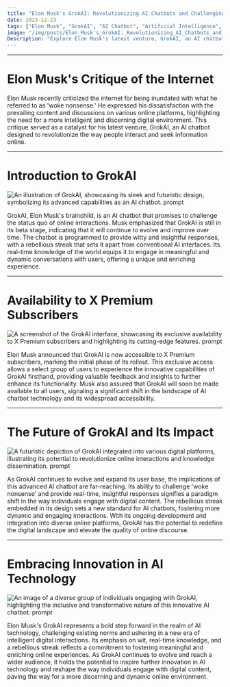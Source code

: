 ```yaml
---
title: "Elon Musk's GrokAI: Revolutionizing AI Chatbots and Challenging 'Woke Nonsense'"
date: 2023-12-23
tags: ["Elon Musk", "GrokAI", "AI Chatbot", "Artificial Intelligence", "Technology"]
image: "/img/posts/Elon_Musk's_GrokAI:_Revolutionizing_AI_Chatbots_and_Challenging_'Woke_Nonsense'/0.png"
Description: "Explore Elon Musk's latest venture, GrokAI, an AI chatbot designed to challenge 'woke nonsense' and provide real-time knowledge with a rebellious streak. Learn about its beta stage, availability to X Premium subscribers, and the future implications of this innovative technology."
---
```



---
# Elon Musk's Critique of the Internet

Elon Musk recently criticized the internet for being inundated with what he referred to as 'woke nonsense.' He expressed his dissatisfaction with the prevailing content and discussions on various online platforms, highlighting the need for a more intelligent and discerning digital environment. This critique served as a catalyst for his latest venture, GrokAI, an AI chatbot designed to revolutionize the way people interact and seek information online.



---
# Introduction to GrokAI

![An illustration of GrokAI, showcasing its sleek and futuristic design, symbolizing its advanced capabilities as an AI chatbot. prompt](/img/posts/Elon_Musk's_GrokAI:_Revolutionizing_AI_Chatbots_and_Challenging_'Woke_Nonsense'/2.png "An illustration of GrokAI, showcasing its sleek and futuristic design, symbolizing its advanced capabilities as an AI chatbot.")

GrokAI, Elon Musk's brainchild, is an AI chatbot that promises to challenge the status quo of online interactions. Musk emphasized that GrokAI is still in its beta stage, indicating that it will continue to evolve and improve over time. The chatbot is programmed to provide witty and insightful responses, with a rebellious streak that sets it apart from conventional AI interfaces. Its real-time knowledge of the world equips it to engage in meaningful and dynamic conversations with users, offering a unique and enriching experience.



---
# Availability to X Premium Subscribers

![A screenshot of the GrokAI interface, showcasing its exclusive availability to X Premium subscribers and highlighting its cutting-edge features. prompt](/img/posts/Elon_Musk's_GrokAI:_Revolutionizing_AI_Chatbots_and_Challenging_'Woke_Nonsense'/3.png "A screenshot of the GrokAI interface, showcasing its exclusive availability to X Premium subscribers and highlighting its cutting-edge features.")

Elon Musk announced that GrokAI is now accessible to X Premium subscribers, marking the initial phase of its rollout. This exclusive access allows a select group of users to experience the innovative capabilities of GrokAI firsthand, providing valuable feedback and insights to further enhance its functionality. Musk also assured that GrokAI will soon be made available to all users, signaling a significant shift in the landscape of AI chatbot technology and its widespread accessibility.



---
# The Future of GrokAI and Its Impact

![A futuristic depiction of GrokAI integrated into various digital platforms, illustrating its potential to revolutionize online interactions and knowledge dissemination. prompt](/img/posts/Elon_Musk's_GrokAI:_Revolutionizing_AI_Chatbots_and_Challenging_'Woke_Nonsense'/4.png "A futuristic depiction of GrokAI integrated into various digital platforms, illustrating its potential to revolutionize online interactions and knowledge dissemination.")

As GrokAI continues to evolve and expand its user base, the implications of this advanced AI chatbot are far-reaching. Its ability to challenge 'woke nonsense' and provide real-time, insightful responses signifies a paradigm shift in the way individuals engage with digital content. The rebellious streak embedded in its design sets a new standard for AI chatbots, fostering more dynamic and engaging interactions. With its ongoing development and integration into diverse online platforms, GrokAI has the potential to redefine the digital landscape and elevate the quality of online discourse.



---
# Embracing Innovation in AI Technology

![An image of a diverse group of individuals engaging with GrokAI, highlighting the inclusive and transformative nature of this innovative AI chatbot. prompt](/img/posts/Elon_Musk's_GrokAI:_Revolutionizing_AI_Chatbots_and_Challenging_'Woke_Nonsense'/5.png "An image of a diverse group of individuals engaging with GrokAI, highlighting the inclusive and transformative nature of this innovative AI chatbot.")

Elon Musk's GrokAI represents a bold step forward in the realm of AI technology, challenging existing norms and ushering in a new era of intelligent digital interactions. Its emphasis on wit, real-time knowledge, and a rebellious streak reflects a commitment to fostering meaningful and enriching online experiences. As GrokAI continues to evolve and reach a wider audience, it holds the potential to inspire further innovation in AI technology and reshape the way individuals engage with digital content, paving the way for a more discerning and dynamic online environment.


